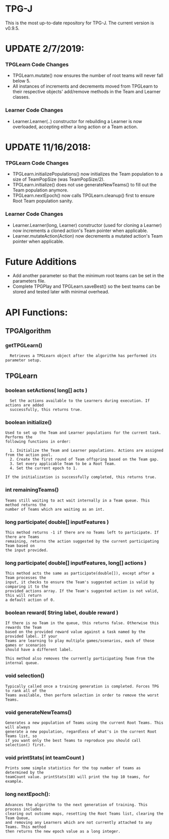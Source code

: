 # TPG-J
This is the most up-to-date repository for TPG-J. The current version is v0.9.5.

# UPDATE 2/7/2019: 
   ### TPGLearn Code Changes
   * TPGLearn.mutate() now ensures the number of root teams will never fall below 5.
   * All instances of increments and decrements moved from TPGLearn to their respective objects' add/remove methods in the Team and Learner classes.
   ### Learner Code Changes
   * Learner.Learner(..) constructor for rebuilding a Learner is now overloaded, accepting either a long action or a Team action.

# UPDATE 11/16/2018: 
   ### TPGLearn Code Changes
   * TPGLearn.initializePopulations() now initializes the Team population to a size of TeamPopSize (was TeamPopSize/2).
   * TPGLearn.initialize() does not use generateNewTeams() to fill out the Team population anymore.
   * TPGLearn.nextEpoch() now calls  TPGLearn.cleanup() first to ensure Root Team population sanity.
   ### Learner Code Changes
   * Learner.Learner(long, Learner) constructor (used for cloning a Learner) now increments a cloned action's Team pointer when applicable.
   * Learner.mutateAction(Action) now decrements a mutated action's Team pointer when applicable.

# Future Additions
   * Add another parameter so that the minimum root teams can be set in the parameters file.
   * Complete TPGPlay and TPGLearn.saveBest() so the best teams can be stored and tested later with minimal overhead.

# API Functions:

## TPGAlgorithm

   ### getTPGLearn()

      Retrieves a TPGLearn object after the algorithm has performed its parameter setup.
  
## TPGLearn
  
  ### boolean setActions( long[] acts )
      
      Set the actions available to the Learners during execution. If actions are added 
      successfully, this returns true.
    
  ### boolean initialize()
    
    Used to set up the Team and Learner populations for the current task. Performs the 
    following functions in order:
    
      1. Initialize the Team and Learner populations. Actions are assigned from the action pool. 
      2. Create the first round of Team offspring based on the Team gap.
      3. Set every applicable Team to be a Root Team.
      4. Set the current epoch to 1.
    
    If the initialization is successfully completed, this returns true.
  
  ### int remainingTeams()
    
    Teams still waiting to act wait internally in a Team queue. This method returns the 
    number of Teams which are waiting as an int.
  
  ### long participate( double[] inputFeatures )
  
    This method returns -1 if there are no Teams left to participate. If there are Teams 
    remaining, returns the action suggested by the current participating Team based on 
    the input provided. 
    
  ### long participate( double[] inputFeatures, long[] actions )
  
    This method acts the same as participate(double[]), except after a Team processes the 
    input, it checks to ensure the Team's suggested action is valid by comparing it to the 
    provided actions array. If the Team's suggested action is not valid, this will return 
    a default action of 0. 
  
  ### boolean reward( String label, double reward )
  
    If there is no Team in the queue, this returns false. Otherwise this rewards the Team 
    based on the provided reward value against a task named by the provided label. If your 
    Teams are learning to play multiple games/scenarios, each of those games or scenarios 
    should have a different label.
    
    This method also removes the currently participating Team from the internal queue. 
    
  ### void selection()
  
    Typically called once a training generation is completed. Forces TPG to rank all of the 
    Teams available, then perform selection in order to remove the worst Teams.
    
  ### void generateNewTeams()
  
    Generates a new population of Teams using the current Root Teams. This will always 
    generate a new population, regardless of what's in the current Root Teams list, so 
    if you want only the best Teams to reproduce you should call selection() first.
    
  ### void printStats( int teamCount )
  
    Prints some simple statistics for the top number of teams as determined by the 
    teamCount value. printStats(10) will print the top 10 teams, for example.
    
  ### long nextEpoch():
  
    Advances the algorithm to the next generation of training. This process includes 
    clearing out outcome maps, resetting the Root Teams list, clearing the Team Queue, 
    and removing any Learners which are not currently attached to any Teams. This method 
    then returns the new epoch value as a long integer.
